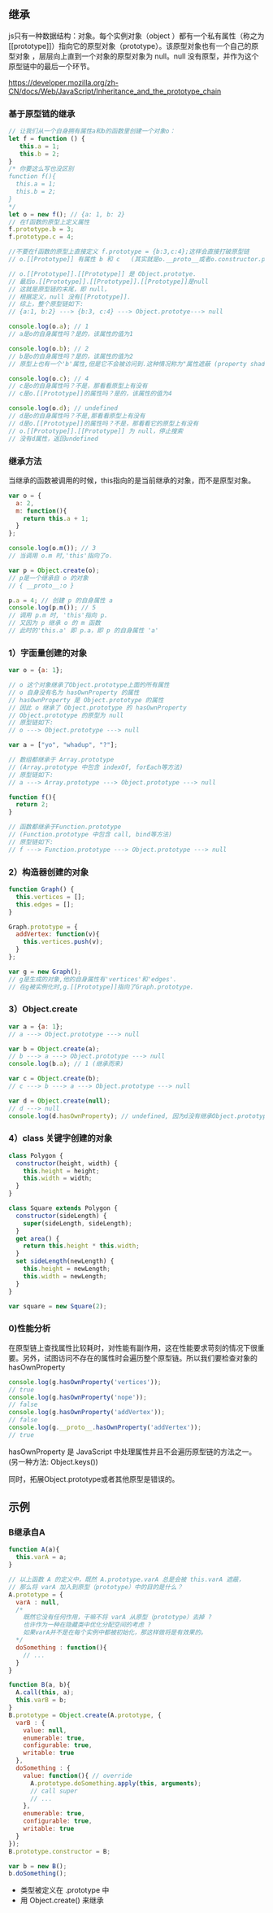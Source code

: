 ## 继承
  js只有一种数据结构：对象。每个实例对象（object ）都有一个私有属性（称之为[[prototype]]）指向它的原型对象（prototype）。该原型对象也有一个自己的原型对象 ，层层向上直到一个对象的原型对象为 null。null 没有原型，并作为这个原型链中的最后一个环节。

  https://developer.mozilla.org/zh-CN/docs/Web/JavaScript/Inheritance_and_the_prototype_chain
  

### 基于原型链的继承
```js
// 让我们从一个自身拥有属性a和b的函数里创建一个对象o：
let f = function () {
   this.a = 1;
   this.b = 2;
}
/* 你要这么写也没区别
function f(){
  this.a = 1;
  this.b = 2;
}
*/
let o = new f(); // {a: 1, b: 2}
// 在f函数的原型上定义属性
f.prototype.b = 3;
f.prototype.c = 4;

//不要在f函数的原型上直接定义 f.prototype = {b:3,c:4};这样会直接打破原型链
// o.[[Prototype]] 有属性 b 和 c   (其实就是o.__proto__或者o.constructor.prototype)

// o.[[Prototype]].[[Prototype]] 是 Object.prototye.
// 最后o.[[Prototype]].[[Prototype]].[[Prototype]]是null
// 这就是原型链的末尾，即 null，
// 根据定义，null 没有[[Prototype]].
// 综上，整个原型链如下: 
// {a:1, b:2} ---> {b:3, c:4} ---> Object.prototye---> null

console.log(o.a); // 1
// a是o的自身属性吗？是的，该属性的值为1

console.log(o.b); // 2
// b是o的自身属性吗？是的，该属性的值为2
// 原型上也有一个'b'属性,但是它不会被访问到.这种情况称为"属性遮蔽 (property shadowing)"

console.log(o.c); // 4
// c是o的自身属性吗？不是，那看看原型上有没有
// c是o.[[Prototype]]的属性吗？是的，该属性的值为4

console.log(o.d); // undefined
// d是o的自身属性吗？不是,那看看原型上有没有
// d是o.[[Prototype]]的属性吗？不是，那看看它的原型上有没有
// o.[[Prototype]].[[Prototype]] 为 null，停止搜索
// 没有d属性，返回undefined
```


### 继承方法
当继承的函数被调用的时候，this指向的是当前继承的对象，而不是原型对象。
```js
var o = {
  a: 2,
  m: function(){
    return this.a + 1;
  }
};

console.log(o.m()); // 3
// 当调用 o.m 时,'this'指向了o.

var p = Object.create(o);
// p是一个继承自 o 的对象
// { __proto__:o } 

p.a = 4; // 创建 p 的自身属性 a
console.log(p.m()); // 5
// 调用 p.m 时, 'this'指向 p. 
// 又因为 p 继承 o 的 m 函数
// 此时的'this.a' 即 p.a，即 p 的自身属性 'a' 
```


### 1）字面量创建的对象
```js
var o = {a: 1};

// o 这个对象继承了Object.prototype上面的所有属性
// o 自身没有名为 hasOwnProperty 的属性
// hasOwnProperty 是 Object.prototype 的属性
// 因此 o 继承了 Object.prototype 的 hasOwnProperty
// Object.prototype 的原型为 null
// 原型链如下:
// o ---> Object.prototype ---> null

var a = ["yo", "whadup", "?"];

// 数组都继承于 Array.prototype 
// (Array.prototype 中包含 indexOf, forEach等方法)
// 原型链如下:
// a ---> Array.prototype ---> Object.prototype ---> null

function f(){
  return 2;
}

// 函数都继承于Function.prototype
// (Function.prototype 中包含 call, bind等方法)
// 原型链如下:
// f ---> Function.prototype ---> Object.prototype ---> null
```






### 2）构造器创建的对象
```js
function Graph() {
  this.vertices = [];
  this.edges = [];
}

Graph.prototype = {
  addVertex: function(v){
    this.vertices.push(v);
  }
};

var g = new Graph();
// g是生成的对象,他的自身属性有'vertices'和'edges'.
// 在g被实例化时,g.[[Prototype]]指向了Graph.prototype.
```



### 3）Object.create

```js
var a = {a: 1}; 
// a ---> Object.prototype ---> null

var b = Object.create(a);
// b ---> a ---> Object.prototype ---> null
console.log(b.a); // 1 (继承而来)

var c = Object.create(b);
// c ---> b ---> a ---> Object.prototype ---> null

var d = Object.create(null);
// d ---> null
console.log(d.hasOwnProperty); // undefined, 因为d没有继承Object.prototype
```






### 4）class 关键字创建的对象

```js
class Polygon {
  constructor(height, width) {
    this.height = height;
    this.width = width;
  }
}

class Square extends Polygon {
  constructor(sideLength) {
    super(sideLength, sideLength);
  }
  get area() {
    return this.height * this.width;
  }
  set sideLength(newLength) {
    this.height = newLength;
    this.width = newLength;
  }
}

var square = new Square(2);
```


### 0)性能分析
在原型链上查找属性比较耗时，对性能有副作用，这在性能要求苛刻的情况下很重要。另外，试图访问不存在的属性时会遍历整个原型链。所以我们要检查对象的hasOwnProperty
```js
console.log(g.hasOwnProperty('vertices'));
// true
console.log(g.hasOwnProperty('nope'));
// false
console.log(g.hasOwnProperty('addVertex'));
// false
console.log(g.__proto__.hasOwnProperty('addVertex'));
// true
```

hasOwnProperty 是 JavaScript 中处理属性并且不会遍历原型链的方法之一。(另一种方法: Object.keys())

同时，拓展Object.prototype或者其他原型是错误的。


## 示例
### B继承自A
```js
function A(a){
  this.varA = a;
}

// 以上函数 A 的定义中，既然 A.prototype.varA 总是会被 this.varA 遮蔽，
// 那么将 varA 加入到原型（prototype）中的目的是什么？
A.prototype = {
  varA : null,  
  /* 
    既然它没有任何作用，干嘛不将 varA 从原型（prototype）去掉 ? 
    也许作为一种在隐藏类中优化分配空间的考虑 ?
    如果varA并不是在每个实例中都被初始化，那这样做将是有效果的。
  */
  doSomething : function(){
    // ...
  }
}

function B(a, b){
  A.call(this, a);
  this.varB = b;
}
B.prototype = Object.create(A.prototype, {
  varB : {
    value: null, 
    enumerable: true, 
    configurable: true, 
    writable: true 
  },
  doSomething : { 
    value: function(){ // override
      A.prototype.doSomething.apply(this, arguments); 
      // call super
      // ...
    },
    enumerable: true,
    configurable: true, 
    writable: true
  }
});
B.prototype.constructor = B;

var b = new B();
b.doSomething();
```
- 类型被定义在 .prototype 中
- 用 Object.create() 来继承